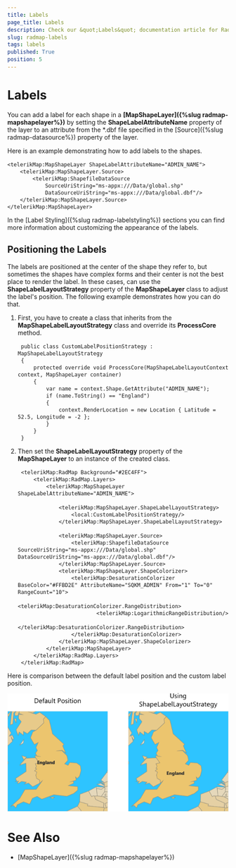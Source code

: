 ```yaml
---
title: Labels
page_title: Labels
description: Check our &quot;Labels&quot; documentation article for RadMap for UWP control.
slug: radmap-labels
tags: labels
published: True
position: 5
---
```


# Labels

You can add a label for each shape in a **[MapShapeLayer]({%slug radmap-mapshapelayer%})** by setting the **ShapeLabelAttributeName** property of the layer to an attribute from the *.dbf file specified in the [Source]({%slug radmap-datasource%}) property of the layer.

Here is an example demonstrating how to add labels to the shapes.

	<telerikMap:MapShapeLayer ShapeLabelAttributeName="ADMIN_NAME">
	    <telerikMap:MapShapeLayer.Source>
	        <telerikMap:ShapefileDataSource
	            SourceUriString="ms-appx:///Data/global.shp"
	            DataSourceUriString="ms-appx:///Data/global.dbf"/>
	    </telerikMap:MapShapeLayer.Source>
	</telerikMap:MapShapeLayer>

In the [Label Styling]({%slug radmap-labelstyling%}) sections you can find more information about customizing the appearance of the labels.

## Positioning the Labels

The labels are positioned at the center of the shape they refer to, but sometimes the shapes have complex forms and their center is not the best place to render the label.
In these cases, can use the **ShapeLabelLayoutStrategy** property of the **MapShapeLayer** class to adjust the label's position.
The following example demonstrates how you can do that.

1. First, you have to create a class that inherits from the **MapShapeLabelLayoutStrategy** class and override its **ProcessCore** method.

		public class CustomLabelPositionStrategy : MapShapeLabelLayoutStrategy
		{
		    protected override void ProcessCore(MapShapeLabelLayoutContext context, MapShapeLayer container)
		    {
		        var name = context.Shape.GetAttribute("ADMIN_NAME");
		        if (name.ToString() == "England")
		        {
		            context.RenderLocation = new Location { Latitude = 52.5, Longitude = -2 };
		        }
		    }
		}

1. Then set the **ShapeLabelLayoutStrategy** property of the **MapShapeLayer** to an instance of the created class.

		<telerikMap:RadMap Background="#2EC4FF">
		    <telerikMap:RadMap.Layers>
		        <telerikMap:MapShapeLayer ShapeLabelAttributeName="ADMIN_NAME">
		
		            <telerikMap:MapShapeLayer.ShapeLabelLayoutStrategy>
		                <local:CustomLabelPositionStrategy/>
		            </telerikMap:MapShapeLayer.ShapeLabelLayoutStrategy>
		
		            <telerikMap:MapShapeLayer.Source>
		                <telerikMap:ShapefileDataSource SourceUriString="ms-appx:///Data/global.shp" DataSourceUriString="ms-appx:///Data/global.dbf"/>
		            </telerikMap:MapShapeLayer.Source>
		            <telerikMap:MapShapeLayer.ShapeColorizer>
		                <telerikMap:DesaturationColorizer BaseColor="#FFBD2E" AttributeName="SQKM_ADMIN" From="1" To="0" RangeCount="10">
		                    <telerikMap:DesaturationColorizer.RangeDistribution>
		                        <telerikMap:LogarithmicRangeDistribution/>
		                    </telerikMap:DesaturationColorizer.RangeDistribution>
		                </telerikMap:DesaturationColorizer>
		            </telerikMap:MapShapeLayer.ShapeColorizer>
		        </telerikMap:MapShapeLayer>
		    </telerikMap:RadMap.Layers>
		</telerikMap:RadMap>

Here is comparison between the default label position and the custom label position.

![Rad Map-Shape Label Layout Strategy](images/RadMap-ShapeLabelLayoutStrategy.png)

# See Also

 * [MapShapeLayer]({%slug radmap-mapshapelayer%})
